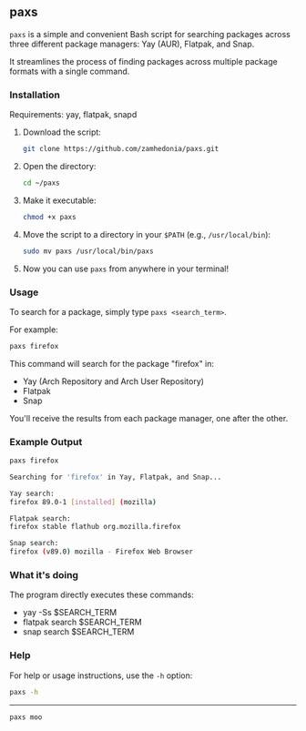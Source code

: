 ## paxs

`paxs` is a simple and convenient Bash script for searching packages across three different package managers: Yay (AUR), Flatpak, and Snap.

 It streamlines the process of finding packages across multiple package formats with a single command.

### Installation
Requirements:
yay, flatpak, snapd

1. Download the script:
   ```bash
   git clone https://github.com/zamhedonia/paxs.git
   ```
   
2. Open the directory:
   ```bash
   cd ~/paxs
   ```
   
3. Make it executable:
   ```bash
   chmod +x paxs
   ```

4. Move the script to a directory in your `$PATH` (e.g., `/usr/local/bin`):
   ```bash
   sudo mv paxs /usr/local/bin/paxs
   ```

5. Now you can use `paxs` from anywhere in your terminal!

### Usage

To search for a package, simply type `paxs <search_term>`.

For example:
```bash
paxs firefox
```

This command will search for the package "firefox" in:
- Yay (Arch Repository and Arch User Repository)
- Flatpak
- Snap

You'll receive the results from each package manager, one after the other.

### Example Output

```bash
paxs firefox
```
```bash
Searching for 'firefox' in Yay, Flatpak, and Snap...

Yay search:
firefox 89.0-1 [installed] (mozilla)

Flatpak search:
firefox stable flathub org.mozilla.firefox

Snap search:
firefox (v89.0) mozilla - Firefox Web Browser
```

### What it's doing

The program directly executes these commands:
- yay -Ss $SEARCH_TERM
- flatpak search $SEARCH_TERM
- snap search $SEARCH_TERM

### Help

For help or usage instructions, use the `-h` option:
```bash
paxs -h
```


--------

```bash
paxs moo
```
